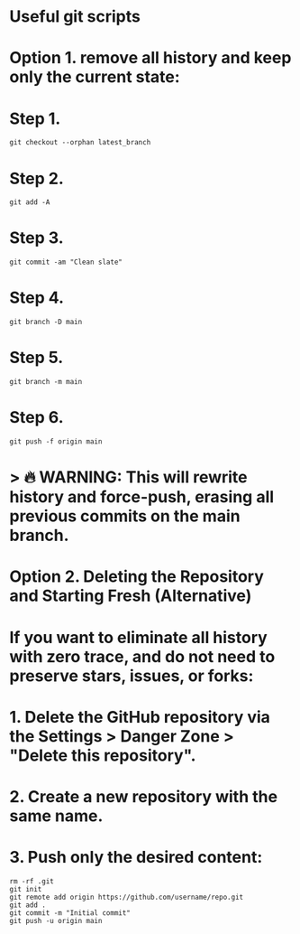 # Useful git scripts

# Option 1. remove all history and keep only the current state:

# Step 1.
```
git checkout --orphan latest_branch
```

# Step 2.
```
git add -A
```

# Step 3.
```
git commit -am "Clean slate"
```

# Step 4.
```
git branch -D main
```

# Step 5.
```
git branch -m main
```

# Step 6.
```
git push -f origin main
```

# > 🔥 WARNING: This will rewrite history and force-push, erasing all previous commits on the main branch.

# Option 2. Deleting the Repository and Starting Fresh (Alternative)

# If you want to eliminate all history with zero trace, and do not need to preserve stars, issues, or forks:

# 1. Delete the GitHub repository via the Settings > Danger Zone > "Delete this repository".

# 2. Create a new repository with the same name.

# 3. Push only the desired content:

```
rm -rf .git
git init
git remote add origin https://github.com/username/repo.git
git add .
git commit -m "Initial commit"
git push -u origin main
```